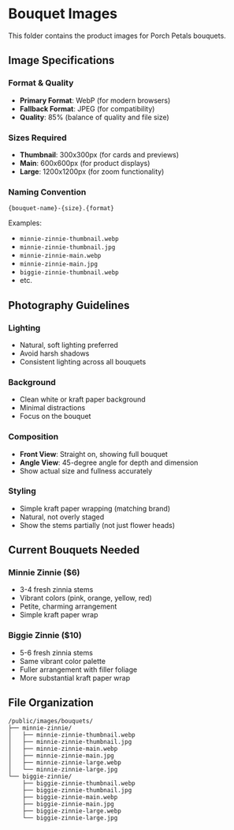# Bouquet Images

This folder contains the product images for Porch Petals bouquets.

## Image Specifications

### Format & Quality
- **Primary Format**: WebP (for modern browsers)
- **Fallback Format**: JPEG (for compatibility)
- **Quality**: 85% (balance of quality and file size)

### Sizes Required
- **Thumbnail**: 300x300px (for cards and previews)
- **Main**: 600x600px (for product displays)
- **Large**: 1200x1200px (for zoom functionality)

### Naming Convention
```
{bouquet-name}-{size}.{format}
```

Examples:
- `minnie-zinnie-thumbnail.webp`
- `minnie-zinnie-thumbnail.jpg`
- `minnie-zinnie-main.webp`
- `minnie-zinnie-main.jpg`
- `biggie-zinnie-thumbnail.webp`
- etc.

## Photography Guidelines

### Lighting
- Natural, soft lighting preferred
- Avoid harsh shadows
- Consistent lighting across all bouquets

### Background
- Clean white or kraft paper background
- Minimal distractions
- Focus on the bouquet

### Composition
- **Front View**: Straight on, showing full bouquet
- **Angle View**: 45-degree angle for depth and dimension
- Show actual size and fullness accurately

### Styling
- Simple kraft paper wrapping (matching brand)
- Natural, not overly staged
- Show the stems partially (not just flower heads)

## Current Bouquets Needed

### Minnie Zinnie ($6)
- 3-4 fresh zinnia stems
- Vibrant colors (pink, orange, yellow, red)
- Petite, charming arrangement
- Simple kraft paper wrap

### Biggie Zinnie ($10)
- 5-6 fresh zinnia stems
- Same vibrant color palette
- Fuller arrangement with filler foliage
- More substantial kraft paper wrap

## File Organization
```
/public/images/bouquets/
├── minnie-zinnie/
│   ├── minnie-zinnie-thumbnail.webp
│   ├── minnie-zinnie-thumbnail.jpg
│   ├── minnie-zinnie-main.webp
│   ├── minnie-zinnie-main.jpg
│   ├── minnie-zinnie-large.webp
│   └── minnie-zinnie-large.jpg
└── biggie-zinnie/
    ├── biggie-zinnie-thumbnail.webp
    ├── biggie-zinnie-thumbnail.jpg
    ├── biggie-zinnie-main.webp
    ├── biggie-zinnie-main.jpg
    ├── biggie-zinnie-large.webp
    └── biggie-zinnie-large.jpg
```